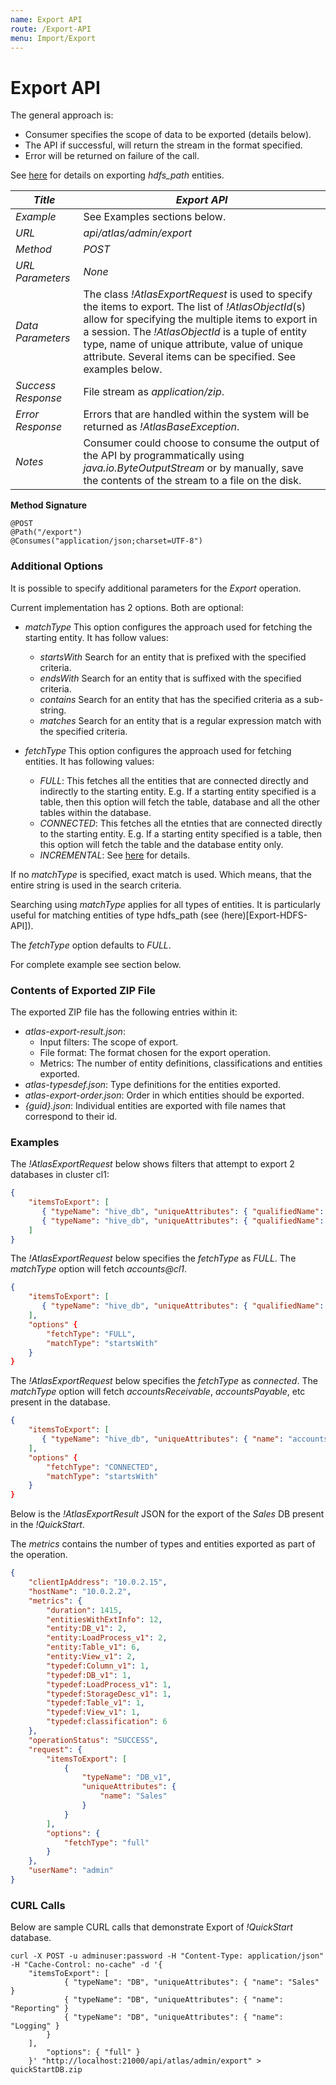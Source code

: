 ```yaml
---
name: Export API
route: /Export-API
menu: Import/Export
---
```



# Export API
The general approach is:
   * Consumer specifies the scope of data to be exported (details below).
   * The API if successful, will return the stream in the format specified.
   * Error will be returned on failure of the call.

See [here](http://atlas.apache.org/Export-HDFS-API.html) for details on exporting *hdfs_path* entities.

|*Title*|*Export API*|
| ------------ | ------------ |
| _Example_ | See Examples sections below. |
| _URL_ |_api/atlas/admin/export_ |
| _Method_ |_POST_ |
| _URL Parameters_ |_None_ |
| _Data Parameters_| The class _!AtlasExportRequest_ is used to specify the items to export. The list of _!AtlasObjectId_(s) allow for specifying the multiple items to export in a session. The _!AtlasObjectId_ is a tuple of entity type, name of unique attribute, value of unique attribute. Several items can be specified. See examples below.|
| _Success Response_|File stream as _application/zip_.|
|_Error Response_|Errors that are handled within the system will be returned as _!AtlasBaseException_. |
| _Notes_ | Consumer could choose to consume the output of the API by programmatically using _java.io.ByteOutputStream_ or by manually, save the contents of the stream to a file on the disk.|

__Method Signature__

```shell
@POST
@Path("/export")
@Consumes("application/json;charset=UTF-8")
```

### Additional Options
It is possible to specify additional parameters for the _Export_ operation.

Current implementation has 2 options. Both are optional:
   * _matchType_ This option configures the approach used for fetching the starting entity. It has follow values:
      * _startsWith_ Search for an entity that is prefixed with the specified criteria.
      * _endsWith_ Search for an entity that is suffixed with the specified criteria.
      * _contains_ Search for an entity that has the specified criteria as a sub-string.
      * _matches_ Search for an entity that is a regular expression match with the specified criteria.

   * _fetchType_ This option configures the approach used for fetching entities. It has following values:
      * _FULL_: This fetches all the entities that are connected directly and indirectly to the starting entity. E.g. If a starting entity specified is a table, then this option will fetch the table, database and all the other tables within the database.
      * _CONNECTED_: This fetches all the etnties that are connected directly to the starting entity. E.g. If a starting entity specified is a table, then this option will fetch the table and the database entity only.
      * _INCREMENTAL_: See [here](http://atlas.apache.org/Incremental-Export.html) for details.

If no _matchType_ is specified, exact match is used. Which means, that the entire string is used in the search criteria.

Searching using _matchType_ applies for all types of entities. It is particularly useful for matching entities of type hdfs_path (see (here)[Export-HDFS-API]).

The _fetchType_ option defaults to _FULL_.

For complete example see section below.

### Contents of Exported ZIP File

The exported ZIP file has the following entries within it:
   * _atlas-export-result.json_:
      * Input filters: The scope of export.
      * File format: The format chosen for the export operation.
      * Metrics: The number of entity definitions, classifications and entities exported.
   * _atlas-typesdef.json_: Type definitions for the entities exported.
   * _atlas-export-order.json_: Order in which entities should be exported.
   * _{guid}.json_: Individual entities are exported with file names that correspond to their id.

### Examples
The _!AtlasExportRequest_ below shows filters that attempt to export 2 databases in cluster cl1:
```json
{
    "itemsToExport": [
       { "typeName": "hive_db", "uniqueAttributes": { "qualifiedName": "accounts@cl1" } },
       { "typeName": "hive_db", "uniqueAttributes": { "qualifiedName": "hr@cl1" } }
    ]
}
```

The _!AtlasExportRequest_ below specifies the _fetchType_ as _FULL_. The _matchType_ option will fetch _accounts@cl1_.
```json
{
    "itemsToExport": [
       { "typeName": "hive_db", "uniqueAttributes": { "qualifiedName": "accounts@" } },
    ],
    "options" {
        "fetchType": "FULL",
        "matchType": "startsWith"
    }
}
```

The _!AtlasExportRequest_ below specifies the _fetchType_ as _connected_. The _matchType_ option will fetch _accountsReceivable_, _accountsPayable_, etc present in the database.
```json
{
    "itemsToExport": [
       { "typeName": "hive_db", "uniqueAttributes": { "name": "accounts" } },
    ],
    "options" {
        "fetchType": "CONNECTED",
        "matchType": "startsWith"
    }
}
```

Below is the _!AtlasExportResult_ JSON for the export of the _Sales_ DB present in the _!QuickStart_.

The _metrics_ contains the number of types and entities exported as part of the operation.

```json
{
    "clientIpAddress": "10.0.2.15",
    "hostName": "10.0.2.2",
    "metrics": {
        "duration": 1415,
        "entitiesWithExtInfo": 12,
        "entity:DB_v1": 2,
        "entity:LoadProcess_v1": 2,
        "entity:Table_v1": 6,
        "entity:View_v1": 2,
        "typedef:Column_v1": 1,
        "typedef:DB_v1": 1,
        "typedef:LoadProcess_v1": 1,
        "typedef:StorageDesc_v1": 1,
        "typedef:Table_v1": 1,
        "typedef:View_v1": 1,
        "typedef:classification": 6
    },
    "operationStatus": "SUCCESS",
    "request": {
        "itemsToExport": [
            {
                "typeName": "DB_v1",
                "uniqueAttributes": {
                    "name": "Sales"
                }
            }
        ],
        "options": {
            "fetchType": "full"
        }
    },
    "userName": "admin"
}
```

### CURL Calls
Below are sample CURL calls that demonstrate Export of _!QuickStart_ database.

```
curl -X POST -u adminuser:password -H "Content-Type: application/json" -H "Cache-Control: no-cache" -d '{
    "itemsToExport": [
            { "typeName": "DB", "uniqueAttributes": { "name": "Sales" }
            { "typeName": "DB", "uniqueAttributes": { "name": "Reporting" }
            { "typeName": "DB", "uniqueAttributes": { "name": "Logging" }
        }
    ],
        "options": { "full" }
    }' "http://localhost:21000/api/atlas/admin/export" > quickStartDB.zip
```
